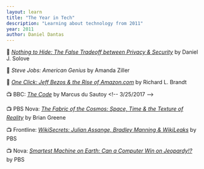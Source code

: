 ```yaml
---
layout: learn
title: "The Year in Tech"
description: "Learning about technology from 2011"
year: 2011
author: Daniel Dantas
---
```


📕 [*Nothing to Hide: The False Tradeoff between Privacy & Security*](https://papers.ssrn.com/sol3/papers.cfm?abstract_id=3976770) by Daniel J. Solove <!-- 11/8/2024 -->

📕 _Steve Jobs: American Genius_ by Amanda Ziller <!-- 2/27/2021 -->

📕 [_One Click: Jeff Bezos & the Rise of Amazon.com_](https://en.wikipedia.org/wiki/One_Click) by Richard L. Brandt <!-- 3/29/2017 -->

📺 BBC: [_The Code_](https://en.wikipedia.org/wiki/The_Code_(British_TV_programme)) by Marcus du Sautoy <!-- 3/25/2017 -->

📺 PBS Nova: _[The Fabric of the Cosmos: Space, Time & the Texture of Reality](https://www.pbs.org/wgbh/nova/series/the-fabric-of-the-cosmos/)_ by Brian Greene <!-- 1/23/2017 -->

📺 Frontline: [_WikiSecrets: Julian Assange, Bradley Manning & WikiLeaks_](https://www.pbs.org/wgbh/frontline/documentary/wikileaks/) by PBS <!-- 5/5/2016 -->

📺 Nova: [_Smartest Machine on Earth: Can a Computer Win on Jeopardy!?_](https://www.pbs.org/wgbh/nova/video/smartest-machine-on-earth/) by PBS


